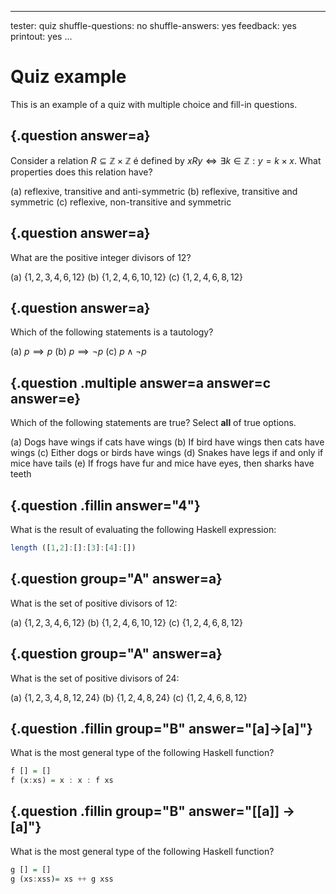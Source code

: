 <!-- Example of a multiple-choice and fill-in quiz.
     Questions and/or answers can be automatically shuffled. 
 	 If feedback is enabled students will  see an immediate 
	 correction and grade after submision.
-->

---
tester: quiz
shuffle-questions: no
shuffle-answers: yes
feedback: yes
printout: yes
...


# Quiz example

This is an example of a quiz with multiple choice and fill-in
questions.

## {.question answer=a}

Consider a relation  $R \subseteq \mathbb{Z}\times\mathbb{Z}$ é
defined by $x R y \iff \exists k \in\mathbb{Z} : y = k\times x$.
What properties does this relation have?

(a) reflexive, transitive and anti-symmetric
(b) reflexive, transitive and symmetric
(c) reflexive, non-transitive and symmetric

## {.question answer=a}

What are the positive integer divisors of 12?

(a) $\{1, 2, 3, 4, 6, 12\}$
(b) $\{1, 2, 4, 6, 10, 12\}$
(c) $\{1, 2, 4, 6, 8, 12\}$


## {.question answer=a}

Which of the following statements is a tautology?

(a) $p \implies p$
(b) $p \implies \neg p$
(c) $p \land \neg p$


## {.question .multiple answer=a answer=c answer=e}

<!-- Allow multiple selections;
    the default scoring is such that:
    * the sum of all correct alternatives   =  1
    * the sum of all incorrect alternatives = -1
 
    E.g. for 5 alternatives with 3 correct options
    each correct answer is worth 1/3 and 
    each incorrect one is worth -1/2
-->

Which of the following statements are true?
Select **all** of true options.

(a) Dogs have wings if cats have wings
(b) If bird have wings then cats have wings
(c) Either dogs or birds have wings
(d) Snakes have legs if and only if mice have tails
(e) If frogs have fur and mice have eyes, then 
	sharks have teeth


<!-- Fill-in questions; white space in answers is ignored -->

## {.question .fillin answer="4"}

What is the result of evaluating the following Haskell
expression:

~~~haskell
length ([1,2]:[]:[3]:[4]:[])
~~~ 

<!-- Grouping: only one question from each group is choosen randomly -->

## {.question group="A" answer=a}

What is the set of positive divisors of 12:

(a) $\{1, 2, 3, 4, 6, 12\}$
(b) $\{1, 2, 4, 6, 10, 12\}$
(c) $\{1, 2, 4, 6, 8, 12\}$

## {.question group="A" answer=a}

What is the set of positive divisors of 24:

(a) $\{1, 2, 3, 4, 8, 12, 24\}$
(b) $\{1, 2, 4, 8, 24\}$
(c) $\{1, 2, 4, 6, 8, 12\}$



## {.question .fillin group="B" answer="[a]->[a]"}

What is the most general type of the following Haskell function?

```haskell
f [] = []
f (x:xs) = x : x : f xs
``` 

## {.question .fillin group="B" answer="[[a]] -> [a]"}

What is the most general type of the following Haskell function?

```haskell
g [] = []
g (xs:xss)= xs ++ g xss
```




